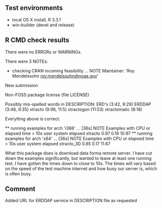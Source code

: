 ## Test environments
* local OS X install, R 3.3.1
* win-builder (devel and release)

## R CMD check results
There were no ERRORs or WARNINGs. 

There were 3 NOTEs:

* checking CRAN incoming feasibility ... NOTE
Maintainer: 'Roy Mendelssohn <roy.mendelssohn@noaa.gov>'

New submission

Non-FOSS package license (file LICENSE)

Possibly mis-spelled words in DESCRIPTION:
  ERD's (3:42, 9:29)
  ERDDAP (3:48, 9:35)
  xtracto (9:96, 11:5)
  xtractogon (11:53)
  xtractomatic (8:18)

Everythng above is correct.


** running examples for arch 'i386' ... [36s] NOTE
Examples with CPU or elapsed time > 10s
        user system elapsed
xtracto 0.97   0.18   10.97
** running examples for arch 'x64' ... [36s] NOTE
Examples with CPU or elapsed time > 10s
           user system elapsed
xtracto_3D 0.85   0.17   11.67

What this package does is download data forma remote server.  I have cut down the examples
significantly, but wanted to leave at least one running test.  I have gotten the times
down to close to 10s.  The times will vary based on the speed of the test machine
internet and how busy our server is, which is often busy.

## Comment

Added URL for ERDDAP service in DESCRIPTION file as requested
